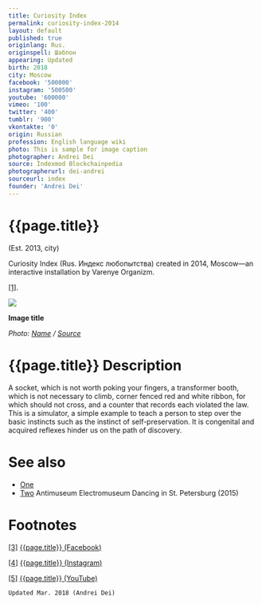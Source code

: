 ```yaml
---
title: Curiosity Index
permalink: curiosity-index-2014
layout: default
published: true
originlang: Rus.
originspell: Шаблон
appearing: Updated
birth: 2018
city: Moscow
facebook: '500000'
instagram: '500500'
youtube: '600000'
vimeo: '100'
twitter: '400'
tumblr: '900'
vkontakte: '0'
origin: Russian
profession: English language wiki
photo: This is sample for image caption
photographer: Andrei Dei
source: Indexmod Blockchainpedia
photographerurl: dei-andrei
sourceurl: index
founder: 'Andrei Dei'
---
```


# {{page.title}}

(Est. 2013, city)

Curiosity Index (Rus. Индекс любопытства) created in 2014, Moscow—an interactive installation by Varenye Organizm.

<span id="a1">[\[1\]](#f1)</span>.

![](/encyclopedia/images/image-name.jpg)

**Image title**

*Photo: [Name](index) / [Source](index)*

# {{page.title}} Description

A socket, which is not worth poking your fingers, a transformer booth, which is not necessary to climb, corner fenced red and white ribbon, for which should not cross, and a counter that records each violated the law. This is a simulator, a simple example to teach a person to step over the basic instincts such as the instinct of self-preservation. It is congenital and acquired reflexes hinder us on the path of discovery.

# See also

+ [One](index)
+ [Two](index)
Antimuseum
Electromuseum
Dancing in St. Petersburg (2015)

# Footnotes

[[3]](#a3) <span id="f3"></span> [{{page.title}} (Facebook)](index)

[[4]](#a4) <span id="f4"></span> [{{page.title}} (Instagram)](index)

[[5]](#a5) <span id="f5"></span> [{{page.title}} (YouTube)](index)

`Updated Mar. 2018 (Andrei Dei)`
